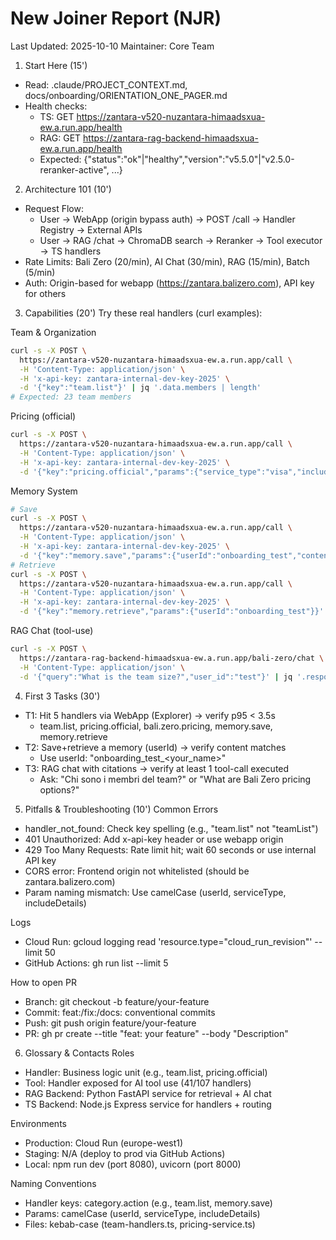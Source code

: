 # New Joiner Report (NJR)
Last Updated: 2025-10-10
Maintainer: Core Team

1) Start Here (15')
- Read: .claude/PROJECT_CONTEXT.md, docs/onboarding/ORIENTATION_ONE_PAGER.md
- Health checks:
  - TS: GET https://zantara-v520-nuzantara-himaadsxua-ew.a.run.app/health
  - RAG: GET https://zantara-rag-backend-himaadsxua-ew.a.run.app/health
  - Expected: {"status":"ok"|"healthy","version":"v5.5.0"|"v2.5.0-reranker-active", ...}

2) Architecture 101 (10')
- Request Flow:
  - User → WebApp (origin bypass auth) → POST /call → Handler Registry → External APIs
  - User → RAG /chat → ChromaDB search → Reranker → Tool executor → TS handlers
- Rate Limits: Bali Zero (20/min), AI Chat (30/min), RAG (15/min), Batch (5/min)
- Auth: Origin-based for webapp (https://zantara.balizero.com), API key for others

3) Capabilities (20')
Try these real handlers (curl examples):

Team & Organization
```bash
curl -s -X POST \
  https://zantara-v520-nuzantara-himaadsxua-ew.a.run.app/call \
  -H 'Content-Type: application/json' \
  -H 'x-api-key: zantara-internal-dev-key-2025' \
  -d '{"key":"team.list"}' | jq '.data.members | length'
# Expected: 23 team members
```

Pricing (official)
```bash
curl -s -X POST \
  https://zantara-v520-nuzantara-himaadsxua-ew.a.run.app/call \
  -H 'Content-Type: application/json' \
  -H 'x-api-key: zantara-internal-dev-key-2025' \
  -d '{"key":"pricing.official","params":{"service_type":"visa","include_details":true}}' | jq '.ok'
```

Memory System
```bash
# Save
curl -s -X POST \
  https://zantara-v520-nuzantara-himaadsxua-ew.a.run.app/call \
  -H 'Content-Type: application/json' \
  -H 'x-api-key: zantara-internal-dev-key-2025' \
  -d '{"key":"memory.save","params":{"userId":"onboarding_test","content":"Prefers morning meetings"}}'
# Retrieve
curl -s -X POST \
  https://zantara-v520-nuzantara-himaadsxua-ew.a.run.app/call \
  -H 'Content-Type: application/json' \
  -H 'x-api-key: zantara-internal-dev-key-2025' \
  -d '{"key":"memory.retrieve","params":{"userId":"onboarding_test"}}' | jq '.ok'
```

RAG Chat (tool-use)
```bash
curl -s -X POST \
  https://zantara-rag-backend-himaadsxua-ew.a.run.app/bali-zero/chat \
  -H 'Content-Type: application/json' \
  -d '{"query":"What is the team size?","user_id":"test"}' | jq '.response'
```

4) First 3 Tasks (30')
- T1: Hit 5 handlers via WebApp (Explorer) → verify p95 < 3.5s
  - team.list, pricing.official, bali.zero.pricing, memory.save, memory.retrieve
- T2: Save+retrieve a memory (userId) → verify content matches
  - Use userId: "onboarding_test_<your_name>"
- T3: RAG chat with citations → verify at least 1 tool-call executed
  - Ask: "Chi sono i membri del team?" or "What are Bali Zero pricing options?"

5) Pitfalls & Troubleshooting (10')
Common Errors
- handler_not_found: Check key spelling (e.g., "team.list" not "teamList")
- 401 Unauthorized: Add x-api-key header or use webapp origin
- 429 Too Many Requests: Rate limit hit; wait 60 seconds or use internal API key
- CORS error: Frontend origin not whitelisted (should be zantara.balizero.com)
- Param naming mismatch: Use camelCase (userId, serviceType, includeDetails)

Logs
- Cloud Run: gcloud logging read 'resource.type="cloud_run_revision"' --limit 50
- GitHub Actions: gh run list --limit 5

How to open PR
- Branch: git checkout -b feature/your-feature
- Commit: feat:/fix:/docs: conventional commits
- Push: git push origin feature/your-feature
- PR: gh pr create --title "feat: your feature" --body "Description"

6) Glossary & Contacts
Roles
- Handler: Business logic unit (e.g., team.list, pricing.official)
- Tool: Handler exposed for AI tool use (41/107 handlers)
- RAG Backend: Python FastAPI service for retrieval + AI chat
- TS Backend: Node.js Express service for handlers + routing

Environments
- Production: Cloud Run (europe-west1)
- Staging: N/A (deploy to prod via GitHub Actions)
- Local: npm run dev (port 8080), uvicorn (port 8000)

Naming Conventions
- Handler keys: category.action (e.g., team.list, memory.save)
- Params: camelCase (userId, serviceType, includeDetails)
- Files: kebab-case (team-handlers.ts, pricing-service.ts)
